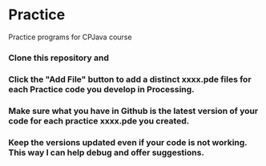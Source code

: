 # Practice
Practice programs for CPJava course

### Clone this repository and 
### Click the "Add File" button to add a distinct xxxx.pde files for each Practice code you develop in Processing. 
### Make sure what you have in Github is the latest version of your code for each practice xxxx.pde you created.
### Keep the versions updated even if your code is not working. This way I can help debug and offer suggestions.  
